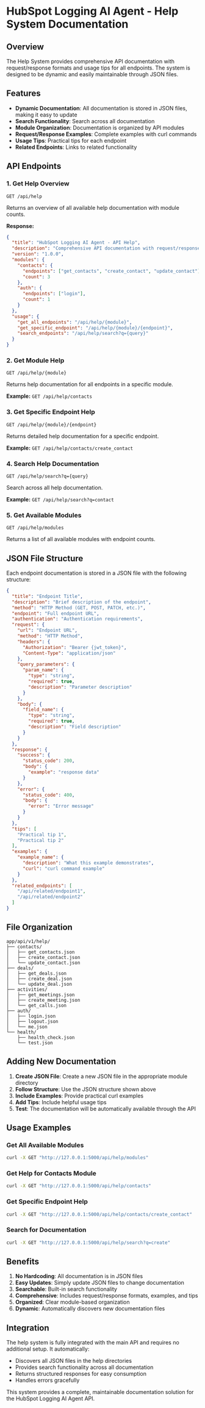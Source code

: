 # HubSpot Logging AI Agent - Help System Documentation

## Overview

The Help System provides comprehensive API documentation with request/response formats and usage tips for all endpoints. The system is designed to be dynamic and easily maintainable through JSON files.

## Features

- **Dynamic Documentation**: All documentation is stored in JSON files, making it easy to update
- **Search Functionality**: Search across all documentation
- **Module Organization**: Documentation is organized by API modules
- **Request/Response Examples**: Complete examples with curl commands
- **Usage Tips**: Practical tips for each endpoint
- **Related Endpoints**: Links to related functionality

## API Endpoints

### 1. Get Help Overview
```
GET /api/help
```
Returns an overview of all available help documentation with module counts.

**Response:**
```json
{
  "title": "HubSpot Logging AI Agent - API Help",
  "description": "Comprehensive API documentation with request/response formats and usage tips",
  "version": "1.0.0",
  "modules": {
    "contacts": {
      "endpoints": ["get_contacts", "create_contact", "update_contact"],
      "count": 3
    },
    "auth": {
      "endpoints": ["login"],
      "count": 1
    }
  },
  "usage": {
    "get_all_endpoints": "/api/help/{module}",
    "get_specific_endpoint": "/api/help/{module}/{endpoint}",
    "search_endpoints": "/api/help/search?q={query}"
  }
}
```

### 2. Get Module Help
```
GET /api/help/{module}
```
Returns help documentation for all endpoints in a specific module.

**Example:** `GET /api/help/contacts`

### 3. Get Specific Endpoint Help
```
GET /api/help/{module}/{endpoint}
```
Returns detailed help documentation for a specific endpoint.

**Example:** `GET /api/help/contacts/create_contact`

### 4. Search Help Documentation
```
GET /api/help/search?q={query}
```
Search across all help documentation.

**Example:** `GET /api/help/search?q=contact`

### 5. Get Available Modules
```
GET /api/help/modules
```
Returns a list of all available modules with endpoint counts.

## JSON File Structure

Each endpoint documentation is stored in a JSON file with the following structure:

```json
{
  "title": "Endpoint Title",
  "description": "Brief description of the endpoint",
  "method": "HTTP Method (GET, POST, PATCH, etc.)",
  "endpoint": "Full endpoint URL",
  "authentication": "Authentication requirements",
  "request": {
    "url": "Endpoint URL",
    "method": "HTTP Method",
    "headers": {
      "Authorization": "Bearer {jwt_token}",
      "Content-Type": "application/json"
    },
    "query_parameters": {
      "param_name": {
        "type": "string",
        "required": true,
        "description": "Parameter description"
      }
    },
    "body": {
      "field_name": {
        "type": "string",
        "required": true,
        "description": "Field description"
      }
    }
  },
  "response": {
    "success": {
      "status_code": 200,
      "body": {
        "example": "response data"
      }
    },
    "error": {
      "status_code": 400,
      "body": {
        "error": "Error message"
      }
    }
  },
  "tips": [
    "Practical tip 1",
    "Practical tip 2"
  ],
  "examples": {
    "example_name": {
      "description": "What this example demonstrates",
      "curl": "curl command example"
    }
  },
  "related_endpoints": [
    "/api/related/endpoint1",
    "/api/related/endpoint2"
  ]
}
```

## File Organization

```
app/api/v1/help/
├── contacts/
│   ├── get_contacts.json
│   ├── create_contact.json
│   └── update_contact.json
├── deals/
│   ├── get_deals.json
│   ├── create_deal.json
│   └── update_deal.json
├── activities/
│   ├── get_meetings.json
│   ├── create_meeting.json
│   └── get_calls.json
├── auth/
│   ├── login.json
│   ├── logout.json
│   └── me.json
└── health/
    ├── health_check.json
    └── test.json
```

## Adding New Documentation

1. **Create JSON File**: Create a new JSON file in the appropriate module directory
2. **Follow Structure**: Use the JSON structure shown above
3. **Include Examples**: Provide practical curl examples
4. **Add Tips**: Include helpful usage tips
5. **Test**: The documentation will be automatically available through the API

## Usage Examples

### Get All Available Modules
```bash
curl -X GET "http://127.0.0.1:5000/api/help/modules"
```

### Get Help for Contacts Module
```bash
curl -X GET "http://127.0.0.1:5000/api/help/contacts"
```

### Get Specific Endpoint Help
```bash
curl -X GET "http://127.0.0.1:5000/api/help/contacts/create_contact"
```

### Search for Documentation
```bash
curl -X GET "http://127.0.0.1:5000/api/help/search?q=create"
```

## Benefits

1. **No Hardcoding**: All documentation is in JSON files
2. **Easy Updates**: Simply update JSON files to change documentation
3. **Searchable**: Built-in search functionality
4. **Comprehensive**: Includes request/response formats, examples, and tips
5. **Organized**: Clear module-based organization
6. **Dynamic**: Automatically discovers new documentation files

## Integration

The help system is fully integrated with the main API and requires no additional setup. It automatically:

- Discovers all JSON files in the help directories
- Provides search functionality across all documentation
- Returns structured responses for easy consumption
- Handles errors gracefully

This system provides a complete, maintainable documentation solution for the HubSpot Logging AI Agent API.
